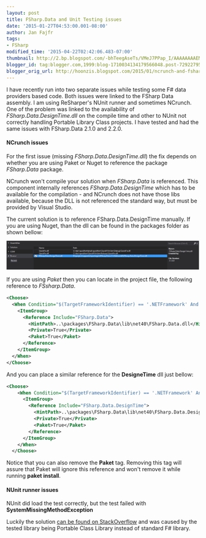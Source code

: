 ```yaml
---
layout: post
title: FSharp.Data and Unit Testing issues
date: '2015-01-27T04:53:00.001-08:00'
author: Jan Fajfr
tags:
- FSharp
modified_time: '2015-04-22T02:42:06.483-07:00'
thumbnail: http://2.bp.blogspot.com/-bhTeegAseTs/VMeJ7PPap_I/AAAAAAAAEMM/Dab5HZms5rM/s72-c/reference_fsharpdata.PNG
blogger_id: tag:blogger.com,1999:blog-1710034134179566048.post-7292279599877960101
blogger_orig_url: http://hoonzis.blogspot.com/2015/01/ncrunch-and-fsharpdata.html
---
```

I have recently run into two separate issues while testing some F\# data providers based code. Both issues were linked to the FSharp Data assembly. I am using ReSharper's NUnit runner and sometimes NCrunch. One of the problem was linked to the availability of *FSharp.Data.DesignTime.dll* on the compile time and other to NUnit not correctly handling Portable Library Class projects. I have tested and had the same issues with FSharp.Data 2.1.0 and 2.2.0.

#### NCrunch issues
For the first issue (missing *FSharp.Data.DesignTime.dll*) the fix depends on whether you are using Paket or Nuget to reference the package *FSharp.Data* package.

NCrunch won't compile your solution when *FSharp.Data* is referenced. This component internally references *FSharp.Data.DesignTime* which has to be available for the compilation - and NCrunch does not have those libs available, because the DLL is not referenced the standard way, but must be provided by Visual Studio.

The current solution is to reference FSharp.Data.DesignTime manually. If you are using Nuget, than the dll can be found in the packages folder as shown bellow:

![reference_fsharpdata](https://raw.githubusercontent.com/hoonzis/hoonzis.github.io/master/images/reference_fsharpdata.PNG)

If you are using *Paket* then you can locate in the project file, the following reference to *FSsharp.Data*.

```xml
<Choose>
  <When Condition="$(TargetFrameworkIdentifier) == '.NETFramework' And ($(TargetFrameworkVersion) == 'v4.5' Or $(TargetFrameworkVersion) == 'v4.5.1' Or $(TargetFrameworkVersion) == 'v4.5.2' Or $(TargetFrameworkVersion) == 'v4.5.3' Or $(TargetFrameworkVersion) == 'v4.6')">
    <ItemGroup>
      <Reference Include="FSharp.Data">
        <HintPath>..\packages\FSharp.Data\lib\net40\FSharp.Data.dll</HintPath>
        <Private>True</Private>
        <Paket>True</Paket>
      </Reference>
    </ItemGroup>
  </When>
</Choose>
```

And you can place a similar reference for the **DesigneTime** dll just bellow:

```xml
<Choose>
    <When Condition="$(TargetFrameworkIdentifier) == '.NETFramework' And ($(TargetFrameworkVersion) == 'v4.5' Or $(TargetFrameworkVersion) == 'v4.5.1' Or $(TargetFrameworkVersion) == 'v4.5.2' Or $(TargetFrameworkVersion) == 'v4.5.3' Or $(TargetFrameworkVersion) == 'v4.6')">
      <ItemGroup>
        <Reference Include="FSharp.Data.DesignTime">
          <HintPath>..\packages\FSharp.Data\lib\net40\FSharp.Data.DesignTime.dll</HintPath>
          <Private>True</Private>
          <Paket>True</Paket>
        </Reference>
      </ItemGroup>
    </When>
  </Choose>
```

Notice that you can also remove the **Paket** tag. Removing this tag will assure that Paket will ignore this reference and won't remove it while running **paket install**.

#### NUnit runner issues
NUnit did load the test correctly, but the test failed with **SystemMissingMethodException**

Luckily the solution [can be found on StackOverflow](http://stackoverflow.com/questions/22608519/fsharp-data-system-missingmethodexception-when-calling-freebase-provider-from) and was caused by the tested library being Portable Class Library instead of standard F# library.
